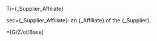 Ti={_Supplier_Affiliate}

sec={_Supplier_Affiliate}: an {_Affiliate} of the {_Supplier}.

=[G/Z/ol/Base]
